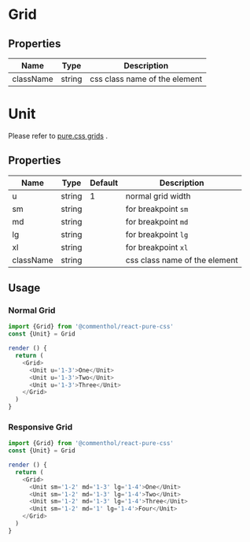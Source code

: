 # Grid

## Properties

Name      | Type     | Description
--------- | -------- | ----
className | string   | css class name of the element

# Unit

Please refer to [pure.css grids](https://purecss.io/grids/) .

## Properties

Name      | Type     | Default | Description
--------- | -------- | ------- | ----
u         | string   | 1       | normal grid width
sm        | string   |         | for breakpoint `sm`
md        | string   |         | for breakpoint `md`
lg        | string   |         | for breakpoint `lg`
xl        | string   |         | for breakpoint `xl`
className | string   |         | css class name of the element

## Usage

### Normal Grid

```js
import {Grid} from '@commenthol/react-pure-css'
const {Unit} = Grid

render () {
  return (
    <Grid>
      <Unit u='1-3'>One</Unit>
      <Unit u='1-3'>Two</Unit>
      <Unit u='1-3'>Three</Unit>
    </Grid>
  )
}
```

### Responsive Grid

```js
import {Grid} from '@commenthol/react-pure-css'
const {Unit} = Grid

render () {
  return (
    <Grid>
      <Unit sm='1-2' md='1-3' lg='1-4'>One</Unit>
      <Unit sm='1-2' md='1-3' lg='1-4'>Two</Unit>
      <Unit sm='1-2' md='1-3' lg='1-4'>Three</Unit>
      <Unit sm='1-2' md='1' lg='1-4'>Four</Unit>
    </Grid>
  )
}
```
